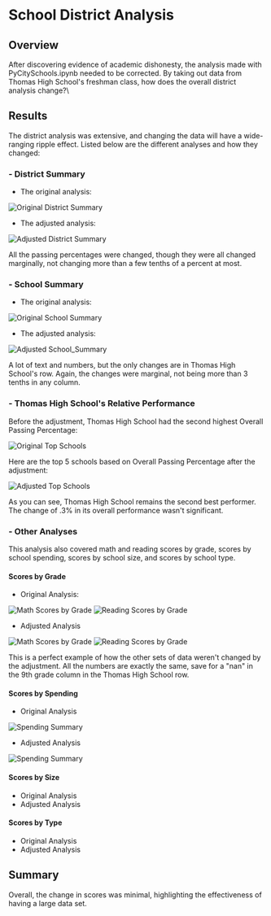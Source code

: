 # School District Analysis
## Overview
After discovering evidence of academic dishonesty, the analysis made with PyCitySchools.ipynb needed to be corrected. By taking out data from Thomas High School's freshman class, how does the overall district analysis change?\

## Results
The district analysis was extensive, and changing the data will have a wide-ranging ripple effect. Listed below are the different analyses and how they changed:
### - District Summary
- The original analysis:
 
![Original District Summary](/Resources/district_summary_mod.PNG)
- The adjusted analysis:

![Adjusted District Summary](/Resources/district_summary_chal.PNG)

All the passing percentages were changed, though they were all changed marginally, not changing more than a few tenths of a percent at most.
### - School Summary
- The original analysis:

![Original School Summary](/Resources/per_school_summary_mod.PNG)
- The adjusted analysis:

![Adjusted School_Summary](/Resources/per_school_summary_chal.PNG)

A lot of text and numbers, but the only changes are in Thomas High School's row. Again, the changes were marginal, not being more than 3 tenths in any column.
### - Thomas High School's Relative Performance
Before the adjustment, Thomas High School had the second highest Overall Passing Percentage:

![Original Top Schools](/Resources/top_schools_mod.PNG)

Here are the top 5 schools based on Overall Passing Percentage after the adjustment:

![Adjusted Top Schools](/Resources/top_schools_chal.PNG)

As you can see, Thomas High School remains the second best performer. The change of .3% in its overall performance wasn't significant.
### - Other Analyses
This analysis also covered math and reading scores by grade, scores by school spending, scores by school size, and scores by school type.
#### Scores by Grade
- Original Analysis:

![Math Scores by Grade](/Resources/math_scores_grade_mod.PNG) ![Reading Scores by Grade](/Resources/reading_scores_grade_mod.PNG)
- Adjusted Analysis

![Math Scores by Grade](/Resources/math_scores_grade_chal.PNG) ![Reading Scores by Grade](/Resources/reading_scores_grade_chal.PNG)

This is a perfect example of how the other sets of data weren't changed by the adjustment. All the numbers are exactly the same, save for a "nan" in the 9th grade column in the Thomas High School row.
#### Scores by Spending
- Original Analysis

![Spending Summary](/Resources/spending_summary_mod.PNG)
- Adjusted Analysis

![Spending Summary](/Resources/spending_summary_chal.PNG)


#### Scores by Size
- Original Analysis
- Adjusted Analysis
#### Scores by Type
- Original Analysis
- Adjusted Analysis
## Summary
Overall, the change in scores was minimal, highlighting the effectiveness of having a large data set. 
